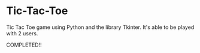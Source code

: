 # Tic-Tac-Toe
Tic Tac Toe game using Python and the library Tkinter. It's able to be played with 2 users.

COMPLETED!!
